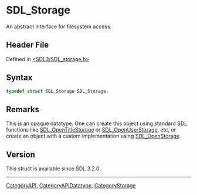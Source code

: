 # SDL_Storage

An abstract interface for filesystem access.

## Header File

Defined in [<SDL3/SDL_storage.h>](https://github.com/libsdl-org/SDL/blob/main/include/SDL3/SDL_storage.h)

## Syntax

```c
typedef struct SDL_Storage SDL_Storage;
```

## Remarks

This is an opaque datatype. One can create this object using standard SDL
functions like [SDL_OpenTitleStorage](SDL_OpenTitleStorage) or
[SDL_OpenUserStorage](SDL_OpenUserStorage), etc, or create an object with a
custom implementation using [SDL_OpenStorage](SDL_OpenStorage).

## Version

This struct is available since SDL 3.2.0.





----
[CategoryAPI](CategoryAPI), [CategoryAPIDatatype](CategoryAPIDatatype), [CategoryStorage](CategoryStorage)

